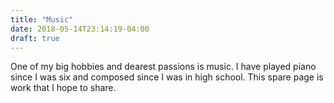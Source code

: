 ```yaml
---
title: "Music"
date: 2018-05-14T23:14:19-04:00
draft: true
---
```


One of my big hobbies and dearest passions is music. I have played piano since I was six and composed since I was in high school. This spare page is work that I hope to share. 